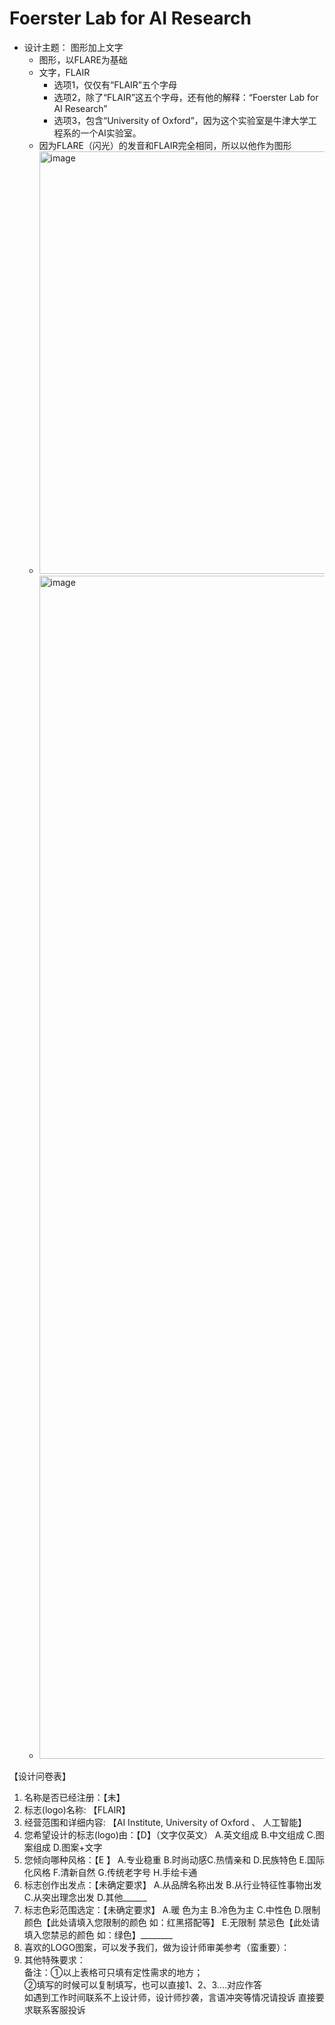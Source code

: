 # Foerster Lab for AI Research

* 设计主题： 图形加上文字
  * 图形，以FLARE为基础
  * 文字，FLAIR
     * 选项1，仅仅有“FLAIR”五个字母
     * 选项2，除了“FLAIR”这五个字母，还有他的解释：“Foerster Lab for AI Research”
     * 选项3，包含“University of Oxford”，因为这个实验室是牛津大学工程系的一个AI实验室。
  * 因为FLARE（闪光）的发音和FLAIR完全相同，所以以他作为图形
  * <img width="676" alt="image" src="https://user-images.githubusercontent.com/37290277/174160387-58fa5a62-702f-4764-92da-6de602c81a09.png">
  * <img width="1893" alt="image" src="https://user-images.githubusercontent.com/37290277/174160440-eb578b99-baa2-4a4c-ab67-fe5f5801a037.png">

【设计问卷表】


1. 名称是否已经注册：【未】
2. 标志(logo)名称: 【FLAIR】
3. 经营范围和详细内容: 【AI Institute, University of Oxford 、 人工智能】
4. 您希望设计的标志(logo)由：【D】（文字仅英文）   A.英文组成 B.中文组成 C.图案组成 D.图案+文字 
5. 您倾向哪种风格：【E 】     A.专业稳重 B.时尚动感C.热情亲和 D.民族特色 E.国际化风格 F.清新自然 G.传统老字号 H.手绘卡通 
6. 标志创作出发点：【未确定要求】 A.从品牌名称出发 B.从行业特征性事物出发 C.从突出理念出发 D.其他______ 
7. 标志色彩范围选定：【未确定要求】  A.暖
色为主 B.冷色为主 C.中性色 D.限制颜色【此处请填入您限制的颜色 如：红黑搭配等】 E.无限制 禁忌色【此处请填入您禁忌的颜色 如：绿色】________ 
8. 喜欢的LOGO图案，可以发予我们，做为设计师审美参考（蛮重要）：
9. 其他特殊要求：<br>
备注：①以上表格可只填有定性需求的地方；<br>
②填写的时候可以复制填写，也可以直接1、2、3....对应作答<br>
  如遇到工作时间联系不上设计师，设计师抄袭，言语冲突等情况请投诉  直接要求联系客服投诉<br>

